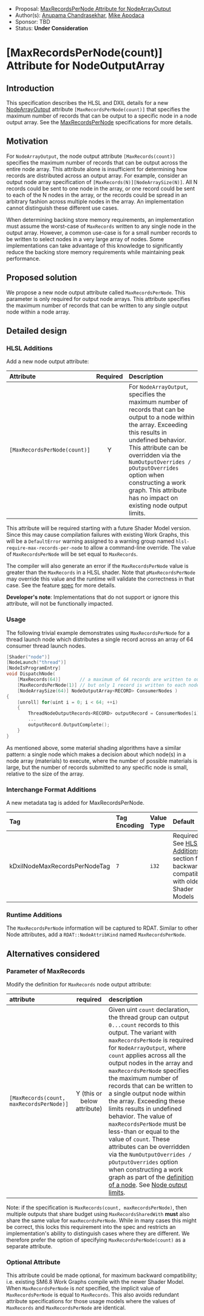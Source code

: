 <!-- {% raw %} -->

* Proposal: [MaxRecordsPerNode Attribute for NodeArrayOutput](NNNN-filename.md)
* Author(s): [Anupama Chandrasekhar](https://github.com/anupamachandra), [Mike Apodaca](https://github.com/mapodaca-nv)
* Sponsor: TBD
* Status: **Under Consideration**

# [MaxRecordsPerNode(count)] Attribute for NodeOutputArray

## Introduction

This specification describes the HLSL and DXIL details for a new [NodeArrayOutput](https://microsoft.github.io/DirectX-Specs/d3d/WorkGraphs.html#node-output-attributes) attribute `[MaxRecordsPerNode(count)]` that specifies the maximum number of records that can be output to a specific node in a node output array. See the [MaxRecordsPerNode]() specifications for more details.

## Motivation

For `NodeArrayOutput`, the node output attribute `[MaxRecords(count)]` specifies the maximum number of records that can
be output across the entire node array.  This attribute alone is insufficient for determining how records are
distributed across an output array.  For example, consider an output node array specification of
`[MaxRecords(N)][NodeArraySize(N)]`. All N records could be sent to one node in the array, or one record could be
sent to each of the N nodes in the array, or the records could be spread in an arbitrary fashion across multiple nodes
in the array.  An implementation cannot distinguish these different use cases.

When determining backing store memory requirements, an implementation must assume the worst-case of `MaxRecords` written
to any single node in the output array.  However, a common use-case is for a small number records to be written to
select nodes in a very large array of nodes.  Some implementations can take advantage of this knowledge to significantly
reduce the backing store memory requirements while maintaining peak performance.

## Proposed solution

We propose a new node output attribute called `MaxRecordsPerNode`. This parameter is only required for output node
arrays.  This attribute specifies the maximum number of records that can be written to any single output node within a
node array.

## Detailed design

### HLSL Additions

Add a new node output attribute:

| Attribute | Required | Description |
|:---       |:--------:|:------------|
| `[MaxRecordsPerNode(count)]` | Y | For `NodeArrayOutput`, specifies the maximum number of records that can be output to a node within the array.  Exceeding this results in undefined behavior.  This attribute can be overridden via the `NumOutputOverrides / pOutputOverrides` option when constructing a work graph.  This attribute has no impact on existing node output limits. |

This attribute will be required starting with a future Shader Model version.
Since this may cause compilation failures with existing Work Graphs, this will
be a `DefaultError` warning assigned to a warning group named
`hlsl-require-max-records-per-node` to allow a command-line override.
The value of `MaxRecordsPerNode` will be set equal to `MaxRecords`.

The compiler will also generate an error if the `MaxRecordsPerNode` value is greater than the `MaxRecords` in a HLSL shader. Note that `pMaxRecordsPerNode` may override this value and the runtime will validate the correctness in that case. See the feature [spec]() for more details.

**Developer's note**: Implementations that do not support or ignore this attribute, will not be functionally impacted.

### Usage

The following trivial example demonstrates using `MaxRecordsPerNode` for a thread launch node which distributes
a single record across an array of 64 consumer thread launch nodes.

```cpp
[Shader("node")]
[NodeLaunch("thread")]
[NodeIsProgramEntry]
void DispatchNode(
    [MaxRecords(64)]       // a maximum of 64 records are written to output node array,
    [MaxRecordsPerNode(1)] // but only 1 record is written to each node in the array
    [NodeArraySize(64)] NodeOutputArray<RECORD> ConsumerNodes )
{
    [unroll] for(uint i = 0; i < 64; ++i)
    {
        ThreadNodeOutputRecords<RECORD> outputRecord = ConsumerNodes[i].GetThreadNodeOutputRecords(1);
        ...
        outputRecord.OutputComplete();
    }
}
```

As mentioned above, some material shading algorithms have a similar pattern: a single node which makes a decision about
which node(s) in a node array (materials) to execute, where the number of possible materials is large, but the number of
records submitted to any specific node is small, relative to the size of the array.

### Interchange Format Additions

A new metadata tag is added for MaxRecordsPerNode.

|Tag                            |Tag Encoding     |Value Type     |Default     |
|:------------------            |:----------------|:--------------|:-----------|
|kDxilNodeMaxRecordsPerNodeTag  |`7`              |`i32`          |Required, See [HLSL Additions](#hlsl-additions) section for backward compatibility with older Shader Models    |  

### Runtime Additions

The `MaxRecordsPerNode` information will be captured to RDAT. Similar to other Node attributes, add a `RDAT::NodeAttribKind` named `MaxRecordsPerNode`.

## Alternatives considered

### Parameter of MaxRecords

Modify the definition for `MaxRecords` node output attribute:

| attribute | required | description |
|:---       |:--------:|:------------|
| `[MaxRecords(count, maxRecordsPerNode)]` | Y (this or below attribute) | Given uint `count` declaration, the thread group can output `0...count` records to this output.  The variant with `maxRecordsPerNode` is required for `NodeArrayOutput`, where `count` applies across all the output nodes in the array and `maxRecordsPerNode` specifies the maximum number of records that can be written to a single output node within the array.  Exceeding these limits results in undefined behavior.  The value of `maxRecordsPerNode` must be less-than or equal to the value of `count`.  These attributes can be overridden via the `NumOutputOverrides / pOutputOverrides` option when constructing a work graph as part of the [definition of a node]().  See [Node output limits](). |

Note: if the specification is `MaxRecords(count, maxRecordsPerNode)`, then multiple outputs that share budget using
`MaxRecordsSharedWith` **must** also share the same value for `maxRecordsPerNode`.  While in many cases this might be
correct, this locks this requirement into the spec and restricts an implementation's ability to distinguish cases where
they are different. We therefore prefer the option of specifying `MaxRecordsPerNode(count)` as a separate attribute.

### Optional Attribute

This attribute could be made optional, for maximum backward compatibility; i.e. existing SM6.8 Work Graphs compile with
the newer Shader Model.  When `MaxRecordsPerNode` is _not_ specified, the implicit value of `MaxRecordsPerNode` is equal
to `MaxRecords`.  This also avoids redundant attribute specifications for those usage models where the values of
`MaxRecords` and `MaxRecordsPerNode` are identical.

<!-- {% endraw %} -->
